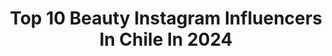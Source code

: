 ---
title: Top 10 Beauty Instagram Influencers In Chile In 2024
description: >-
  Find top beauty Instagram influencers in Chile in 2024. Most popular hashtags: #love #makeup #makeupartist #chile.
platform: Instagram
hits: 243
text_top: Discover the top-rated Instagram profiles on inBeat.
text_bottom: Our search engine has 243 Instagram influencers like this in Chile for you to connect with.
profiles:
  - username: "wedont_like"
    fullname: >-
      Camila S. Byrt🦋
    bio: >-
      Dra. & Fashion Addicted ♈️🐍 • Hobby: Producción de Moda • Médica Cirujana y Estética 👩🏻‍⚕️🇨🇱 • Dra. @beautytechnique.scl • TikTok: wedontlike
    location: "Chile"
    followers: 23162
    engagement: 308
    commentsToLikes: 0.037063
    id: ck14h66728qc80i19s6q9ovow
    verified: false
    hashtags: "#itsinourspirit, #shein, #hairtutorial, #lessisworefemales"
  - username: "jesudelahorra"
    fullname: >-
      Jesu De la Horra
    bio: >-
      Beauty / Moda / Maternidad ♡ Founder @estudio.jesudelahorra mjesusdlh@gmail.com
    location: "Chile"
    followers: 34961
    engagement: 303
    commentsToLikes: 0.026813
    id: clnbn6qu93z5o0j08u91c3vjm
    verified: false
    hashtags: "#makeupchile, #mysummer, #nestl, #maquillajedenoche"
  - username: "vanesaborghi"
    fullname: >-
      Vanesa Borghi
    bio: >-
      Lifestyle-Fashion-Beauty Animando Mujeres q inspiran @muybuenosdiastvn Aquí encontrarás los mejores datos de VIAJES, RESTAURANTES/ MODA y BELLEZA ❤️
    location: "Chile"
    followers: 1149197
    engagement: 24
    commentsToLikes: 0.061117
    id: ck136fsnu6a7v0i19fvy55gve
    verified: true
    hashtags: "#estonoespublicidad, #fromclassicbeyondclassic, #chile, #arcoris"
  - username: "pascalealvo_makeup"
    fullname: >-
      Pascale Alvo Makeup
    bio: >-
      Makeup NO DM ✖️ info a pascalealvomakeup@gmail.com @bigg.fitcl 🏋️‍♀️ 🇨🇱STGO Beauty content creator #maquillaje
    location: "Chile"
    followers: 24636
    engagement: 287
    commentsToLikes: 0.185983
    id: ck5pwoyabnvbo0i11jzwapkl0
    verified: false
    hashtags: "#maccosmeticschile, #cliniquechile, #maquilladorachilena, #lorealchile"
  - username: "micamurua"
    fullname: >-
      Micaela Murua
    bio: >-
      📍Arg y del 🌎 Artista. Fashion Model. Beauty. Holistic New York @emg_models CL @elitemodel_chile MEX @baxtmodels Student INN @nutritionschool
    location: "Chile"
    followers: 25241
    engagement: 256
    commentsToLikes: 0.128789
    id: ck139t27qmz500i19t1yqfv2v
    verified: false
    hashtags: "#naturalmakeup, #pijamasmujer, #bridalmakeup, #totalblack"
  - username: "ivisimunovic"
    fullname: >-
      Ivana Simunovic
    bio: >-
      • Fαѕнισи, Вєαυту & Lιfєѕтуℓє • . 👩‍💻 Ingeniera Comercial 🐣🎀 Mom ❤️ @jorgepichara 🐾 Animal Lover #momlife #beautytips #fashion #lifestyle
    location: "Chile"
    followers: 20390
    engagement: 217
    commentsToLikes: 0.051666
    id: ck5zlyiv6llbl0i148dghdbf8
    verified: false
    hashtags: "#fashion, #momlife, #look, #love"
  - username: "isaacmachoph"
    fullname: >-
      Isaac Macho
    bio: >-
      Jesus Follower Fotógrafo y Retocador Fashion | Beauty | Commercial - VENEZUELA 📍 Zulia, Ciudad Ojeda
    location: "Chile"
    followers: 8864
    engagement: 279
    commentsToLikes: 0.060978
    id: ck8t54ldt8qzp0j78kt4wpd5v
    verified: false
    hashtags: "#infinitecolorpanel, #beautyeditorial, #rainspiration, #macro"
  - username: "carlagasic"
    fullname: >-
      Carla Gasic
    bio: >-
      Makeup Artist. Film, TV, SFX, Beauty Celebrities
    location: "Chile"
    followers: 42218
    engagement: 133
    commentsToLikes: 0.052629
    id: ck5hofvcrphno0i11llrldisl
    verified: false
    hashtags: "#yosoychv, #campa, #respeto, #imitadores"
  - username: "breakeven18"
    fullname: >-
      Fran Yañez 🎀
    bio: >-
      Lifestyle & Beauty Lover 💄 Kiki & Coco 🐥♥️🐥 EN Translator & Interpreter / Mktg
    location: "Chile"
    followers: 3744
    engagement: 626
    commentsToLikes: 0.076044
    id: ckapazph3y2yt0i787gakuarg
    verified: false
    hashtags: "#makeup, #beauty, #colorfulmakeup, #makeupartist"
  - username: "nicosibilia"
    fullname: >-
      L I F E S T Y L E ✨
    bio: >-
      Hair artist @sibilia_cl 💥 @nicosibilia.hairdresser Beauty expert @sibilia.clinic Fotografía Decoración Vegetariano @grupo_sibilia
    location: "Chile"
    followers: 17012
    engagement: 316
    commentsToLikes: 0.019612
    id: ck6u9nrx2yl7i0j71rrel6bn0
    verified: false
    hashtags: "#tulum, #cancun, #cozumel, #holbox"
---